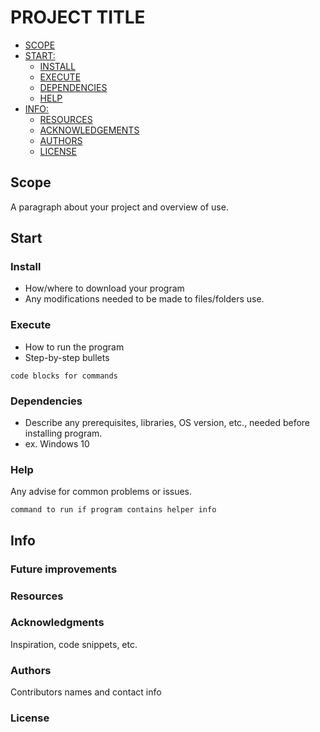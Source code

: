 # PROJECT TITLE

- [SCOPE](#scope)
- [START:](#getting-started)
	* [INSTALL](#install)
	* [EXECUTE](#execute)
	* [DEPENDENCIES](#dependencies)
	* [HELP](#help)
- [INFO:](#info)
	* [RESOURCES](#resources)
	* [ACKNOWLEDGEMENTS](#acknowledgments)
	* [AUTHORS](#authors)
	* [LICENSE](#license)

## Scope
A paragraph about your project and overview of use.

## Start

### Install
* How/where to download your program
* Any modifications needed to be made to files/folders use.

### Execute
* How to run the program
* Step-by-step bullets
```
code blocks for commands
```

### Dependencies
* Describe any prerequisites, libraries, OS version, etc., needed before installing program.
* ex. Windows 10

### Help
Any advise for common problems or issues.
```
command to run if program contains helper info
```

## Info

### Future improvements

### Resources

### Acknowledgments
Inspiration, code snippets, etc.

### Authors
Contributors names and contact info

### License
